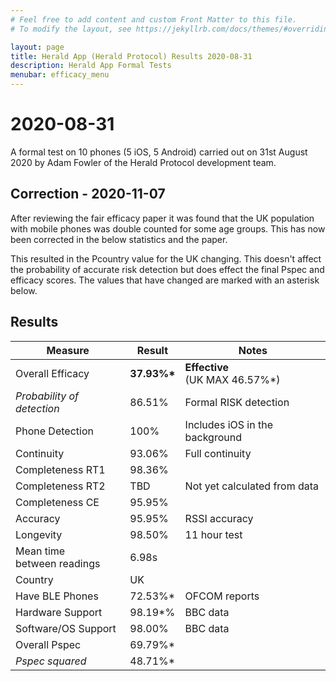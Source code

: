 ```yaml
---
# Feel free to add content and custom Front Matter to this file.
# To modify the layout, see https://jekyllrb.com/docs/themes/#overriding-theme-defaults

layout: page
title: Herald App (Herald Protocol) Results 2020-08-31
description: Herald App Formal Tests
menubar: efficacy_menu
---
```


# 2020-08-31

A formal test on 10 phones (5 iOS, 5 Android) carried out on 31st August 2020
by Adam Fowler of the Herald Protocol development team.

## Correction - 2020-11-07

After reviewing the fair efficacy paper it was found that the UK population with
mobile phones was double counted for some age groups. This has now been corrected
in the below statistics and the paper.

This resulted in the Pcountry value for the UK changing. This doesn't affect
the probability of accurate risk detection but does effect the final
Pspec and efficacy scores. The values that have changed are marked with an
asterisk below.

## Results

|Measure|Result|Notes|
|---|---|---|
|Overall Efficacy|<b>37.93%*</b>|<b>Effective</b><br>(UK MAX 46.57%*)|
|<i>Probability of detection</i>|86.51%|Formal RISK detection|
|Phone Detection|100%|Includes iOS in the background|
|Continuity|93.06%|Full continuity|
|Completeness RT1|98.36%||
|Completeness RT2|TBD|Not yet calculated from data|
|Completeness CE|95.95%||
|Accuracy|95.95%|RSSI accuracy|
|Longevity|98.50%|11 hour test|
|Mean time<br>between readings|6.98s||
|Country|UK||
|Have BLE Phones|72.53%*|OFCOM reports|
|Hardware Support|98.19*%|BBC data|
|Software/OS Support|98.00%|BBC data|
|Overall Pspec|69.79%*||
|<i>Pspec squared</i>|48.71%*||
